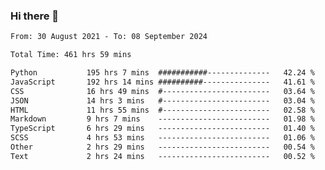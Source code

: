 ### Hi there 👋

<!--
**dominoto/dominoto** is a ✨ _special_ ✨ repository because its `README.md` (this file) appears on your GitHub profile.

Here are some ideas to get you started:

- 🔭 I’m currently working on ...
- 🌱 I’m currently learning ...
- 👯 I’m looking to collaborate on ...
- 🤔 I’m looking for help with ...
- 💬 Ask me about ...
- 📫 How to reach me: ...
- 😄 Pronouns: ...
- ⚡ Fun fact: ...
-->
<!--START_SECTION:waka-->

```txt
From: 30 August 2021 - To: 08 September 2024

Total Time: 461 hrs 59 mins

Python           195 hrs 7 mins  ###########--------------   42.24 %
JavaScript       192 hrs 14 mins ##########---------------   41.61 %
CSS              16 hrs 49 mins  #------------------------   03.64 %
JSON             14 hrs 3 mins   #------------------------   03.04 %
HTML             11 hrs 55 mins  #------------------------   02.58 %
Markdown         9 hrs 7 mins    -------------------------   01.98 %
TypeScript       6 hrs 29 mins   -------------------------   01.40 %
SCSS             4 hrs 53 mins   -------------------------   01.06 %
Other            2 hrs 29 mins   -------------------------   00.54 %
Text             2 hrs 24 mins   -------------------------   00.52 %
```

<!--END_SECTION:waka-->
